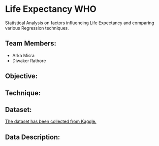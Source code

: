 # Life Expectancy WHO
Statistical Analysis on factors influencing Life Expectancy and comparing various Regression techniques.
## Team Members:
*	Arka Misra
*	Diwaker Rathore
## Objective:
## Technique:
## Dataset:
[The dataset has been collected from Kaggle.](https://www.kaggle.com/kumarajarshi/life-expectancy-who)
## Data Description:

